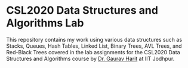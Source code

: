 # CSL2020 Data Structures and Algorithms Lab

This repository contains my work using various data structures such as Stacks, Queues, Hash Tables, Linked List, Binary Trees, AVL Trees, and Red-Black Trees covered in the lab assignments for the CSL2020 Data Structures and Algorithms course by [Dr. Gaurav Harit](https://research.iitj.ac.in/researcher/gaurav-harit) at IIT Jodhpur.
